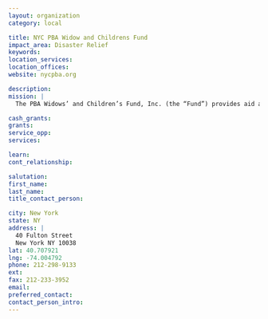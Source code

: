 ```yaml
---
layout: organization
category: local

title: NYC PBA Widow and Childrens Fund
impact_area: Disaster Relief
keywords: 
location_services: 
location_offices: 
website: nycpba.org

description: 
mission: |
  The PBA Widows’ and Children’s Fund, Inc. (the “Fund”) provides aid and assistance to widows, widowers and eligible dependents of police officers who have lost their lives in the line of duty. Eligibility is defined as all widows, widowers and children of active police officers who lose their lives in the line of duty as the Directors may deem either worthy of or otherwise in need of relief or assistance. Benefits are determined on a yearly basis, by a majority vote of the committee established to oversee procedures. Benefits provided to eligible beneficiaries vary on a yearly basis, depending on, among other things, the availability of funds.

cash_grants: 
grants: 
service_opp: 
services: 

learn: 
cont_relationship: 

salutation: 
first_name: 
last_name: 
title_contact_person: 

city: New York
state: NY
address: |
  40 Fulton Street    
  New York NY 10038
lat: 40.707921
lng: -74.004792
phone: 212-298-9133
ext: 
fax: 212-233-3952
email: 
preferred_contact: 
contact_person_intro: 
---
```

